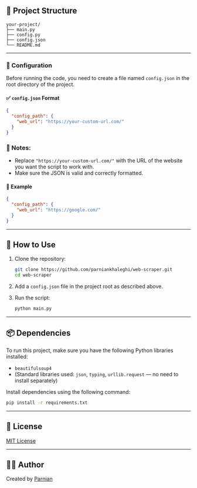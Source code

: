 


## 📁 Project Structure

```
your-project/
├── main.py
├── config.py
├── config.json
└── README.md
```

---

### 🔧 Configuration

Before running the code, you need to create a file named `config.json` in the root directory of the project.

#### ✅ `config.json` Format

```json
{
  "config_path": {
    "web_url": "https://your-custom-url.com/"
  }
}
```

### 📌 Notes:
- Replace `"https://your-custom-url.com/"` with the URL of the website you want the script to work with.
- Make sure the JSON is valid and correctly formatted.

#### 📍 Example

```json
{
  "config_path": {
    "web_url": "https://google.com/"
  }
}
```

---

## 🚀 How to Use

1. Clone the repository:
   ```bash
   git clone https://github.com/parniankhaleghi/web-scraper.git
   cd web-scraper
   ```

2. Add a `config.json` file in the project root as described above.

3. Run the script:
   ```bash
   python main.py
   ```

---

## 📦 Dependencies

To run this project, make sure you have the following Python libraries installed:

- `beautifulsoup4`
- (Standard libraries used: `json`, `typing`, `urllib.request` — no need to install separately)

Install dependencies using the following command:

```bash
pip install -r requirements.txt
```



---

## 📄 License

[MIT License](LICENSE)

---

## 🙋‍♂️ Author

Created by [Parnian](https://github.com/ParnianKhaleghi)


